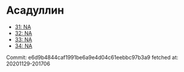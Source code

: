 # Асадуллин
- [31: NA](31.md)
- [32: NA](32.md)
- [33: NA](33.md)
- [34: NA](34.md)

Commit: e6d9b4844caf1991be6a9e4d04c61eebbc97b3a9
 fetched at: 20201129-201706
